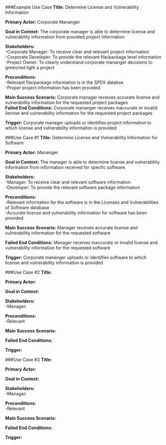 ###Example Use Case
**Title:** Determine License and Vulnerability Information  

**Primary Actor:** Corporate Mananger  

**Goal in Context:** The corporate manager is able to determine license and vulnerability information from provided project information  

**Stakeholders:**  
-Corporate Manager: To receive clear and relevant project information   
-Corporate Developer: To provide the relevant file/package level information  
-Project Owner: To clearly understand corporate mananger decisions to green/red light a project  

**Preconditions:**  
-Relevant file/package information is in the SPDX databse  
-Proper project information has been provided  

**Main Success Scenario:** Corporate manager receives accurate license and vulnerability information for the requested project packages  
**Failed End Conditions:** Corporate mananger receives inaccurate or invalid liecnse and vulnerability information for the requested project packages

**Trigger:** Corporate manager uploads or identifies project information to which license and vulnerability informaiton is provided  


###Use Case #1
**Title:** Determine License and Vulnerability Information for Software 

**Primary Actor:** Mananger  

**Goal in Context:**  The manager is able to determine license and vulnerability information from information received for specfic software.

**Stakeholders:**  
-Manager: To receive clear and relevant software information   
-Developer: To provide the relevant software package information  

**Preconditions:**  
-Relevant information for the software is in the Licenses and Vulnerabilities of Software database  
-Accurate license and vulnerability information for software has been provided 

**Main Success Scenario:** Manager receives accurate license and vulnerability information for the requested software

**Failed End Conditions:** Manager receives inaccurate or invalid license and vulnerability information for the requested software

**Trigger:** Corporate mananger uploads or identifies software to which license and vulnerability information is provided


###Use Case #2
**Title:**  

**Primary Actor:**   

**Goal in Context:**  

**Stakeholders:**  
-Manager:   

**Preconditions:**  
-Relevant 

**Main Success Scenario:** 

**Failed End Conditions:** 

**Trigger:** 


###Use Case #3
**Title:**  

**Primary Actor:**   

**Goal in Context:**  

**Stakeholders:**  
-Manager:   

**Preconditions:**  
-Relevant 

**Main Success Scenario:** 

**Failed End Conditions:** 

**Trigger:** 
